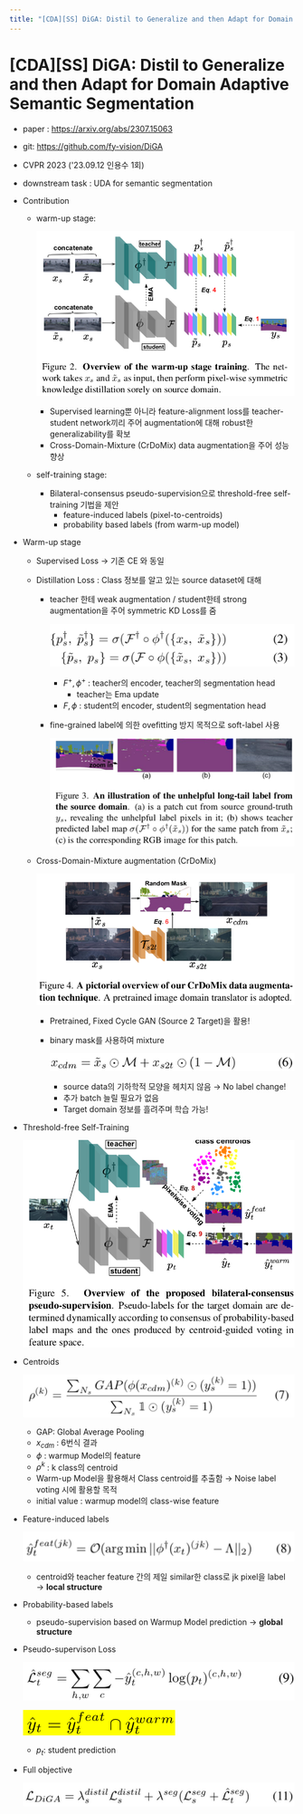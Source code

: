 ```yaml
---
title: "[CDA][SS] DiGA: Distil to Generalize and then Adapt for Domain Adaptive Semantic Segmentation"
---
```

# [CDA][SS] DiGA: Distil to Generalize and then Adapt for Domain Adaptive Semantic Segmentation

- paper : https://arxiv.org/abs/2307.15063 

- git: https://github.com/fy-vision/DiGA  

- CVPR 2023 ('23.09.12 인용수 1회)

- downstream task : UDA for semantic segmentation

- Contribution

  - warm-up stage: 

    ![](../images/2024-01-13/%EC%8A%A4%ED%81%AC%EB%A6%B0%EC%83%B7%202024-01-13%2021-35-42.png)

    - Supervised learning뿐 아니라 feature-alignment loss를 teacher-student network끼리 주어 augmentation에 대해 robust한 generalizability를 확보
    - Cross-Domain-Mixture (CrDoMix) data augmentation을 주어 성능 향상

  - self-training stage: 

    - Bilateral-consensus pseudo-supervision으로 threshold-free self-training 기법을 제안
      - feature-induced labels (pixel-to-centroids)
      - probability based labels (from warm-up model)

- Warm-up stage

  - Supervised Loss → 기존 CE 와 동일

  - Distillation Loss : Class 정보를 알고 있는 source dataset에 대해 

    - teacher 한테 weak augmentation / student한테 strong augmentation을 주어 symmetric KD Loss를 줌

      ![](../images/2024-01-13/%EC%8A%A4%ED%81%AC%EB%A6%B0%EC%83%B7%202024-01-13%2021-36-30.png)

      - $F^+, \phi^+$ : teacher의 encoder, teacher의 segmentation head
        - teacher는 Ema update
      - $F, \phi$ : student의 encoder, student의 segmentation head

    - fine-grained label에 의한 ovefitting 방지 목적으로 soft-label 사용

      ![](../images/2024-01-13/%EC%8A%A4%ED%81%AC%EB%A6%B0%EC%83%B7%202024-01-13%2021-37-23.png)

  - Cross-Domain-Mixture augmentation (CrDoMix)

    ![](../images/2024-01-13/%EC%8A%A4%ED%81%AC%EB%A6%B0%EC%83%B7%202024-01-13%2021-37-46.png)

    - Pretrained, Fixed Cycle GAN (Source 2 Target)을 활용!

    - binary mask를 사용하여 mixture

      ![](../images/2024-01-13/%EC%8A%A4%ED%81%AC%EB%A6%B0%EC%83%B7%202024-01-13%2021-38-27.png)

      - source data의 기하학적 모양을 헤치지 않음 → No label change!
      - 추가 batch 늘릴 필요가 없음
      - Target domain 정보를 흘려주며 학습 가능!

- Threshold-free Self-Training

  ![](../images/2024-01-13/%EC%8A%A4%ED%81%AC%EB%A6%B0%EC%83%B7%202024-01-13%2021-38-50.png)

- Centroids

  ![](../images/2024-01-13/%EC%8A%A4%ED%81%AC%EB%A6%B0%EC%83%B7%202024-01-13%2021-40-02.png)

  - GAP: Global Average Pooling
  - $x_{cdm}$ : 6번식 결과
  - $\phi$ : warmup Model의 feature
  - $\rho^k$ : k class의 centroid
  - Warm-up Model을 활용해서 Class centroid를 추출함 → Noise label voting 시에 활용할 목적
  - initial value : warmup model의 class-wise feature

- Feature-induced labels

  ![](../images/2024-01-13/%EC%8A%A4%ED%81%AC%EB%A6%B0%EC%83%B7%202024-01-13%2021-41-06.png)

  - centroid와 teacher feature 간의 제일 similar한 class로 jk pixel을 label → **local structure**

- Probability-based labels

  - pseudo-supervision based on Warmup Model prediction → **global structure**

- Pseudo-supervison Loss

  ![](../images/2024-01-13/%EC%8A%A4%ED%81%AC%EB%A6%B0%EC%83%B7%202024-01-13%2021-41-31.png)

  ![](../images/2024-01-13/%EC%8A%A4%ED%81%AC%EB%A6%B0%EC%83%B7%202024-01-13%2021-41-59.png)

  - $p_t$: student prediction

- Full objective

  ![](../images/2024-01-13/%EC%8A%A4%ED%81%AC%EB%A6%B0%EC%83%B7%202024-01-13%2021-42-15.png)
